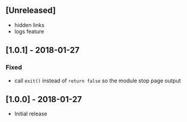 ## [Unreleased]
- hidden links
- logs feature


## [1.0.1] - 2018-01-27
### Fixed
- call `exit()` instead of `return false` so the module stop page output

## [1.0.0] - 2018-01-27
- Initial release